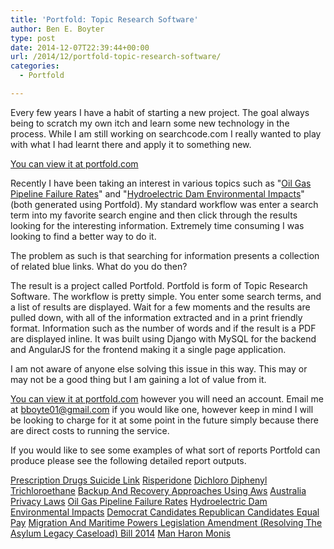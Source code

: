 ```yaml
---
title: 'Portfold: Topic Research Software'
author: Ben E. Boyter
type: post
date: 2014-12-07T22:39:44+00:00
url: /2014/12/portfold-topic-research-software/
categories:
  - Portfold

---
```

Every few years I have a habit of starting a new project. The goal always being to scratch my own itch and learn some new technology in the process. While I am still working on searchcode.com I really wanted to play with what I had learnt there and apply it to something new.

[You can view it at portfold.com][1]

Recently I have been taking an interest in various topics such as "[Oil Gas Pipeline Failure Rates][2]" and "[Hydroelectric Dam Environmental Impacts][3]" (both generated using Portfold). My standard workflow was enter a search term into my favorite search engine and then click through the results looking for the interesting information. Extremely time consuming I was looking to find a better way to do it.

The problem as such is that searching for information presents a collection of related blue links. What do you do then?

The result is a project called Portfold. Portfold is form of Topic Research Software. The workflow is pretty simple. You enter some search terms, and a list of results are displayed. Wait for a few moments and the results are pulled down, with all of the information extracted and in a print friendly format. Information such as the number of words and if the result is a PDF are displayed inline. It was built using Django with MySQL for the backend and AngularJS for the frontend making it a single page application.

I am not aware of anyone else solving this issue in this way. This may or may not be a good thing but I am gaining a lot of value from it.

[You can view it at portfold.com][1] however you will need an account. Email me at bboyte01@gmail.com if you would like one, however keep in mind I will be looking to charge for it at some point in the future simply because there are direct costs to running the service.

If you would like to see some examples of what sort of reports Portfold can produce please see the following detailed report outputs.

[Prescription Drugs Suicide Link][4] 
[Risperidone][5]
[Dichloro Diphenyl Trichloroethane][6]
[Backup And Recovery Approaches Using Aws][7]
[Australia Privacy Laws][8]
[Oil Gas Pipeline Failure Rates][2]
[Hydroelectric Dam Environmental Impacts][3] 
[Democrat Candidates Republican Candidates Equal Pay][9] 
[Migration And Maritime Powers Legislation Amendment (Resolving The Asylum Legacy Caseload) Bill 2014][10] 
[Man Haron Monis][11]

 [1]: https://portfold.com/
 [2]: http://www.boyter.org/wp-content/uploads/2014/12/Oil-Gas-Pipeline-Failure-Rates.pdf
 [3]: http://www.boyter.org/wp-content/uploads/2014/12/Hydroelectric-Dam-Environmental-Impacts.pdf
 [4]: http://www.boyter.org/wp-content/uploads/2014/12/Prescription-Drugs-Suicide-Link.pdf
 [5]: http://www.boyter.org/wp-content/uploads/2014/12/Risperidone.pdf
 [6]: http://www.boyter.org/wp-content/uploads/2014/12/Dichloro-Diphenyl-Trichloroethane.pdf
 [7]: http://www.boyter.org/wp-content/uploads/2014/12/Backup-And-Recovery-Approaches-Using-Aws.pdf
 [8]: http://www.boyter.org/wp-content/uploads/2014/12/Australia-Privacy-Laws.pdf
 [9]: http://www.boyter.org/wp-content/uploads/2014/12/Democrat-Candidates-Republican-Candidates-Equal-Pay.pdf
 [10]: http://www.boyter.org/wp-content/uploads/2014/12/Migration-And-Maritime-Powers-Legislation-Amendment-Resolving-The-Asylum-Legacy-Caseload-Bill-2014.pdf
 [11]: http://www.boyter.org/wp-content/uploads/2014/12/Man-Haron-Monis.pdf